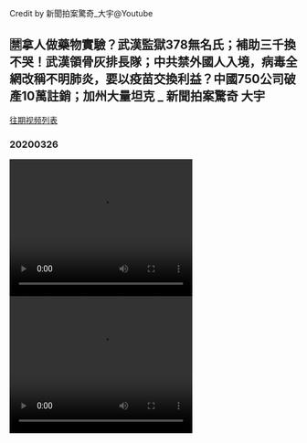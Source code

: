 Credit by 新聞拍案驚奇_大宇@Youtube
## 🈲️拿人做藥物實驗？武漢監獄378無名氏；補助三千換不哭！武漢領骨灰排長隊；中共禁外國人入境，病毒全網改稱不明肺炎，要以疫苗交換利益？中國750公司破產10萬註銷；加州大量坦克 _ 新聞拍案驚奇 大宇
[往期视频列表](/新聞拍案驚奇_大宇/list.html)
### 20200326
<video width="320" height="240" controls>
  <source src="/新聞拍案驚奇_大宇/videos/20200326_OH4FzvwETj8-split-001.mp4" type="video/mp4">
</video>
<video width="320" height="240" controls>
  <source src="/新聞拍案驚奇_大宇/videos/20200326_OH4FzvwETj8-split-002.mp4" type="video/mp4">
</video>
